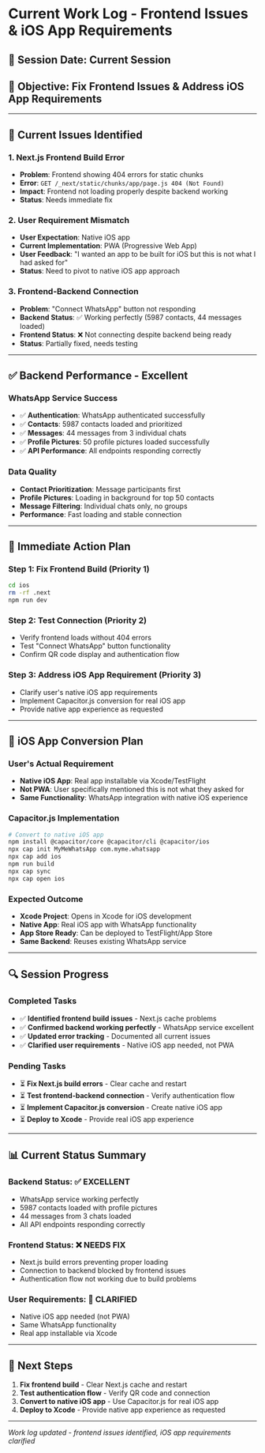 # Current Work Log - Frontend Issues & iOS App Requirements

## 📅 **Session Date**: Current Session
## 🎯 **Objective**: Fix Frontend Issues & Address iOS App Requirements

---

## 🔧 **Current Issues Identified**

### **1. Next.js Frontend Build Error**
- **Problem**: Frontend showing 404 errors for static chunks
- **Error**: `GET /_next/static/chunks/app/page.js 404 (Not Found)`
- **Impact**: Frontend not loading properly despite backend working
- **Status**: Needs immediate fix

### **2. User Requirement Mismatch**
- **User Expectation**: Native iOS app
- **Current Implementation**: PWA (Progressive Web App)
- **User Feedback**: "I wanted an app to be built for iOS but this is not what I had asked for"
- **Status**: Need to pivot to native iOS app approach

### **3. Frontend-Backend Connection**
- **Problem**: "Connect WhatsApp" button not responding
- **Backend Status**: ✅ Working perfectly (5987 contacts, 44 messages loaded)
- **Frontend Status**: ❌ Not connecting despite backend being ready
- **Status**: Partially fixed, needs testing

---

## ✅ **Backend Performance - Excellent**

### **WhatsApp Service Success**
- ✅ **Authentication**: WhatsApp authenticated successfully
- ✅ **Contacts**: 5987 contacts loaded and prioritized
- ✅ **Messages**: 44 messages from 3 individual chats
- ✅ **Profile Pictures**: 50 profile pictures loaded successfully
- ✅ **API Performance**: All endpoints responding correctly

### **Data Quality**
- **Contact Prioritization**: Message participants first
- **Profile Pictures**: Loading in background for top 50 contacts
- **Message Filtering**: Individual chats only, no groups
- **Performance**: Fast loading and stable connection

---

## 🎯 **Immediate Action Plan**

### **Step 1: Fix Frontend Build (Priority 1)**
```bash
cd ios
rm -rf .next
npm run dev
```

### **Step 2: Test Connection (Priority 2)**
- Verify frontend loads without 404 errors
- Test "Connect WhatsApp" button functionality
- Confirm QR code display and authentication flow

### **Step 3: Address iOS App Requirement (Priority 3)**
- Clarify user's native iOS app requirements
- Implement Capacitor.js conversion for real iOS app
- Provide native app experience as requested

---

## 📱 **iOS App Conversion Plan**

### **User's Actual Requirement**
- **Native iOS App**: Real app installable via Xcode/TestFlight
- **Not PWA**: User specifically mentioned this is not what they asked for
- **Same Functionality**: WhatsApp integration with native iOS experience

### **Capacitor.js Implementation**
```bash
# Convert to native iOS app
npm install @capacitor/core @capacitor/cli @capacitor/ios
npx cap init MyMeWhatsApp com.myme.whatsapp
npx cap add ios
npm run build
npx cap sync
npx cap open ios
```

### **Expected Outcome**
- **Xcode Project**: Opens in Xcode for iOS development
- **Native App**: Real iOS app with WhatsApp functionality
- **App Store Ready**: Can be deployed to TestFlight/App Store
- **Same Backend**: Reuses existing WhatsApp service

---

## 🔍 **Session Progress**

### **Completed Tasks**
- ✅ **Identified frontend build issues** - Next.js cache problems
- ✅ **Confirmed backend working perfectly** - WhatsApp service excellent
- ✅ **Updated error tracking** - Documented all current issues
- ✅ **Clarified user requirements** - Native iOS app needed, not PWA

### **Pending Tasks**
- ⏳ **Fix Next.js build errors** - Clear cache and restart
- ⏳ **Test frontend-backend connection** - Verify authentication flow
- ⏳ **Implement Capacitor.js conversion** - Create native iOS app
- ⏳ **Deploy to Xcode** - Provide real iOS app experience

---

## 📊 **Current Status Summary**

### **Backend Status: ✅ EXCELLENT**
- WhatsApp service working perfectly
- 5987 contacts loaded with profile pictures
- 44 messages from 3 chats loaded
- All API endpoints responding correctly

### **Frontend Status: ❌ NEEDS FIX**
- Next.js build errors preventing proper loading
- Connection to backend blocked by frontend issues
- Authentication flow not working due to build problems

### **User Requirements: 🎯 CLARIFIED**
- Native iOS app needed (not PWA)
- Same WhatsApp functionality
- Real app installable via Xcode

---

## 🚀 **Next Steps**

1. **Fix frontend build** - Clear Next.js cache and restart
2. **Test authentication flow** - Verify QR code and connection
3. **Convert to native iOS app** - Use Capacitor.js for real iOS app
4. **Deploy to Xcode** - Provide native app experience as requested

---

*Work log updated - frontend issues identified, iOS app requirements clarified*